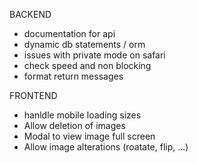 BACKEND

- documentation for api
- dynamic db statements / orm
- issues with private mode on safari
- check speed and non blocking
- format return messages

FRONTEND

- hanldle mobile loading sizes
- Allow deletion of images
- Modal to view image full screen
- Allow image alterations (roatate, flip, ...)
